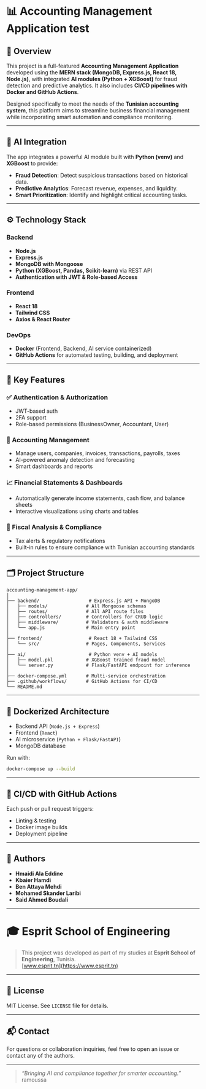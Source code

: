 
# 📊 Accounting Management Application test

## 🚀 Overview

This project is a full-featured **Accounting Management Application** developed using the **MERN stack (MongoDB, Express.js, React 18, Node.js)**, with integrated **AI modules (Python + XGBoost)** for fraud detection and predictive analytics. It also includes **CI/CD pipelines with Docker and GitHub Actions**.

Designed specifically to meet the needs of the **Tunisian accounting system**, this platform aims to streamline business financial management while incorporating smart automation and compliance monitoring.

---

## 🧠 AI Integration

The app integrates a powerful AI module built with **Python (venv)** and **XGBoost** to provide:
- **Fraud Detection**: Detect suspicious transactions based on historical data.
- **Predictive Analytics**: Forecast revenue, expenses, and liquidity.
- **Smart Prioritization**: Identify and highlight critical accounting tasks.

---

## ⚙️ Technology Stack

### Backend
- **Node.js**
- **Express.js**
- **MongoDB with Mongoose**
- **Python (XGBoost, Pandas, Scikit-learn)** via REST API
- **Authentication with JWT & Role-based Access**

### Frontend
- **React 18**
- **Tailwind CSS**
- **Axios & React Router**

### DevOps
- **Docker** (Frontend, Backend, AI service containerized)
- **GitHub Actions** for automated testing, building, and deployment

---

## 📌 Key Features

### ✅ Authentication & Authorization
- JWT-based auth
- 2FA support
- Role-based permissions (BusinessOwner, Accountant, User)

### 📘 Accounting Management
- Manage users, companies, invoices, transactions, payrolls, taxes
- AI-powered anomaly detection and forecasting
- Smart dashboards and reports

### 📈 Financial Statements & Dashboards
- Automatically generate income statements, cash flow, and balance sheets
- Interactive visualizations using charts and tables

### 📅 Fiscal Analysis & Compliance
- Tax alerts & regulatory notifications
- Built-in rules to ensure compliance with Tunisian accounting standards

------

## 🗂️ Project Structure

```
accounting-management-app/
│
├── backend/                  # Express.js API + MongoDB
│   ├── models/              # All Mongoose schemas
│   ├── routes/              # All API route files
│   ├── controllers/         # Controllers for CRUD logic
│   ├── middleware/          # Validators & auth middleware
│   └── app.js               # Main entry point
│
├── frontend/                 # React 18 + Tailwind CSS
│   └── src/                 # Pages, Components, Services
│
├── ai/                       # Python venv + AI models
│   ├── model.pkl            # XGBoost trained fraud model
│   └── server.py            # Flask/FastAPI endpoint for inference
│
├── docker-compose.yml       # Multi-service orchestration
├── .github/workflows/       # GitHub Actions for CI/CD
└── README.md
```

---

## 🐳 Dockerized Architecture

- Backend API (`Node.js + Express`)
- Frontend (`React`)
- AI microservice (`Python + Flask/FastAPI`)
- MongoDB database

Run with:
```bash
docker-compose up --build
```

---

## 🔁 CI/CD with GitHub Actions

Each push or pull request triggers:
- Linting & testing
- Docker image builds
- Deployment pipeline

---

## 👥 Authors

- **Hmaidi Ala Eddine**
- **Kbaier Hamdi**
- **Ben Attaya Mehdi**
- **Mohamed Skander Laribi**
- **Said Ahmed Boudali**

---


# 🎓 Esprit School of Engineering

> This project was developed as part of my studies at **Esprit School of Engineering**, Tunisia.  
> [www.esprit.tn](https://www.esprit.tn)

---

## 📄 License

MIT License. See `LICENSE` file for details.

---

## 📬 Contact

For questions or collaboration inquiries, feel free to open an issue or contact any of the authors.

---

> _“Bringing AI and compliance together for smarter accounting.”_
> ramoussa
